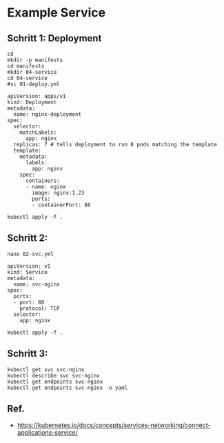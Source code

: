 # Example Service 

## Schritt 1: Deployment 

```
cd
mkdir -p manifests
cd manifests 
mkdir 04-service 
cd 04-service 
#vi 01-deploy.yml 
```

```
apiVersion: apps/v1
kind: Deployment
metadata:
  name: nginx-deployment
spec:
  selector:
    matchLabels:
      app: nginx
  replicas: 7 # tells deployment to run 8 pods matching the template
  template:
    metadata:
      labels:
        app: nginx
    spec:
      containers:
      - name: nginx
        image: nginx:1.23
        ports:
        - containerPort: 80
```

```
kubectl apply -f .
```

## Schritt 2:

```
nano 02-svc.yml
```

```
apiVersion: v1
kind: Service
metadata:
  name: svc-nginx
spec:
  ports:
  - port: 80
    protocol: TCP
  selector:
    app: nginx
```

```
kubectl apply -f . 
```

## Schritt 3:

```
kubectl get svc svc-nginx
kubectl describe svc svc-nginx
kubectl get endpoints svc-nginx
kubectl get endpoints svc-nginx -o yaml 
```


## Ref.

  * https://kubernetes.io/docs/concepts/services-networking/connect-applications-service/
